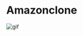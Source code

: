 # Amazonclone


![gif](https://github.com/iskocc/Amazonclone/assets/170264058/f50e1c45-f7ce-4e27-8a33-efec5ad53fc5)
